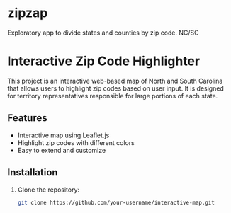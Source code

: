 # zipzap
Exploratory app to divide states and counties by zip code. NC/SC
# Interactive Zip Code Highlighter

This project is an interactive web-based map of North and South Carolina that allows users to highlight zip codes based on user input. It is designed for territory representatives responsible for large portions of each state.

## Features

- Interactive map using Leaflet.js
- Highlight zip codes with different colors
- Easy to extend and customize

## Installation

1. Clone the repository:
   ```bash
   git clone https://github.com/your-username/interactive-map.git
